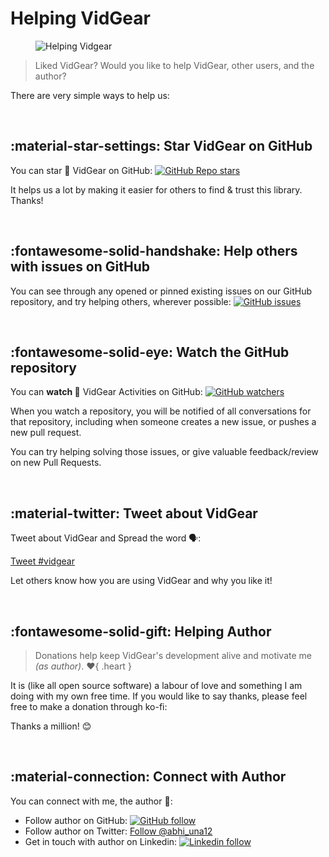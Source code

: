<!--
===============================================
vidgear library source-code is deployed under the Apache 2.0 License:

Copyright (c) 2019 Abhishek Thakur(@abhiTronix) <abhi.una12@gmail.com>

Licensed under the Apache License, Version 2.0 (the "License");
you may not use this file except in compliance with the License.
You may obtain a copy of the License at

   http://www.apache.org/licenses/LICENSE-2.0

Unless required by applicable law or agreed to in writing, software
distributed under the License is distributed on an "AS IS" BASIS,
WITHOUT WARRANTIES OR CONDITIONS OF ANY KIND, either express or implied.
See the License for the specific language governing permissions and
limitations under the License.
===============================================
-->

# Helping VidGear

<figure>
  <img src="../assets/images/help_us.png" loading="lazy" alt="Helping Vidgear" class="shadow" />
</figure>

> Liked VidGear? Would you like to help VidGear, other users, and the author?

There are very simple ways to help us:


&nbsp; 


## :material-star-settings: Star VidGear on GitHub

You can star :star2: VidGear on GitHub: [![GitHub Repo stars](https://img.shields.io/github/stars/abhiTronix/vidgear?label=stars%20%E2%9C%A8&logo=github&style=flat-square)](https://github.com/abhiTronix/vidgear/stargazers)

It helps us a lot by making it easier for others to find & trust this library. Thanks!


&nbsp; 


## :fontawesome-solid-handshake: Help others with issues on GitHub

You can see through any opened or pinned existing issues on our GitHub repository, and try helping others, wherever possible: [![GitHub issues](https://img.shields.io/github/issues-raw/abhiTronix/vidgear?label=open%20issues%20%20%F0%9F%94%A7&logo=github&style=flat-square)](https://github.com/abhiTronix/vidgear/issues)


&nbsp; 


## :fontawesome-solid-eye: Watch the GitHub repository

You can **watch 👀** VidGear Activities on GitHub: [![GitHub watchers](https://img.shields.io/github/watchers/abhiTronix/vidgear?label=watch%20%F0%9F%91%80&logo=github&style=flat-square)](https://github.com/abhiTronix/vidgear/subscription)

When you watch a repository, you will be notified of all conversations for that repository, including when someone creates a new issue, or pushes a new pull request.

You can try helping solving those issues, or give valuable feedback/review on new Pull Requests.


&nbsp; 


## :material-twitter: Tweet about VidGear

Tweet about VidGear and Spread the word 🗣:

<a href="https://twitter.com/intent/tweet?button_hashtag=vidgear&ref_src=twsrc%5Etfw" class="twitter-hashtag-button" data-size="large" data-text="Checkout VidGear - A High-Performance Video-Processing Python Framework." data-url="https://abhitronix.github.io/vidgear" data-related="abhi_una12" data-show-count="false">Tweet #vidgear</a><script async src="https://platform.twitter.com/widgets.js" charset="utf-8"></script>

Let others know how you are using VidGear and why you like it!

&nbsp; 


## :fontawesome-solid-gift: Helping Author

> Donations help keep VidGear's development alive and motivate me _(as author)_. :heart:{ .heart }

It is (like all open source software) a labour of love and something I am doing with my own free time. If you would like to say thanks, please feel free to make a donation through ko-fi:

<script type='text/javascript' src='https://ko-fi.com/widgets/widget_2.js'></script><script type='text/javascript'>kofiwidget2.init('Support Me on Ko-fi', '#eba100', 'W7W8WTYO');kofiwidget2.draw();</script> 

Thanks a million! :blush:


&nbsp; 


## :material-connection: Connect with Author

You can connect with me, the author 👋:

* Follow author on GitHub: [![GitHub follow](https://img.shields.io/github/followers/abhiTronix?label=Follow%20%40abhiTronix&logo=github&style=flat-square)](https://github.com/abhiTronix)
* Follow author on Twitter: <a href="https://twitter.com/abhi_una12?ref_src=twsrc%5Etfw" class="twitter-follow-button" data-show-count="false">Follow &commat;abhi_una12</a>
* Get in touch with author on Linkedin: [![Linkedin follow](https://img.shields.io/badge/Follow-&commat;Abhishek&nbsp;Thakur-orange.svg?logo=linkedin&style=flat-square)](https://in.linkedin.com/in/abhishek-abhitronix?trk=profile-badge)

<!-- Place this tag in your head or just before your close body tag. -->
<script async defer src="https://buttons.github.io/buttons.js"></script>
<script async src="https://platform.twitter.com/widgets.js" charset="utf-8"></script>


&nbsp; 
